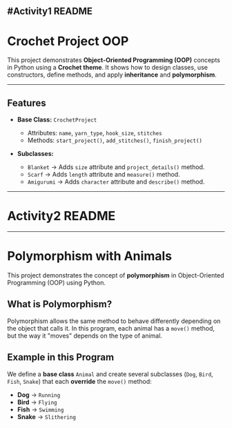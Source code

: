 #Activity1 README
---

# Crochet Project OOP

This project demonstrates **Object-Oriented Programming (OOP)** concepts in Python using a **Crochet theme**.
It shows how to design classes, use constructors, define methods, and apply **inheritance** and **polymorphism**.

---

## Features

* **Base Class:** `CrochetProject`

  * Attributes: `name`, `yarn_type`, `hook_size`, `stitches`
  * Methods: `start_project()`, `add_stitches()`, `finish_project()`

* **Subclasses:**

  * `Blanket` → Adds `size` attribute and `project_details()` method.
  * `Scarf` → Adds `length` attribute and `measure()` method.
  * `Amigurumi` → Adds `character` attribute and `describe()` method.

---


# Activity2 README

---

# Polymorphism with Animals

This project demonstrates the concept of **polymorphism** in Object-Oriented Programming (OOP) using Python.

## What is Polymorphism?

Polymorphism allows the same method to behave differently depending on the object that calls it.
In this program, each animal has a `move()` method, but the way it "moves" depends on the type of animal.

## Example in this Program

We define a **base class** `Animal` and create several subclasses (`Dog`, `Bird`, `Fish`, `Snake`) that each **override** the `move()` method:

* **Dog** → `Running `
* **Bird** → `Flying `
* **Fish** → `Swimming `
* **Snake** → `Slithering `

